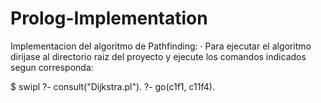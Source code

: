 # Prolog-Implementation
Implementacion del algoritmo de Pathfinding:
  · Para ejecutar el algoritmo dirijase al directorio raiz del proyecto y ejecute los comandos indicados segun corresponda:

  $ swipl
  ?- consult("Dijkstra.pl").
  ?- go(c1f1, c11f4).
